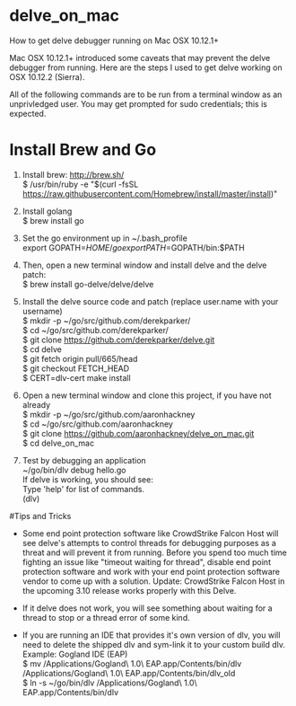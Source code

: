 # delve_on_mac
How to get delve debugger running on Mac OSX 10.12.1+

Mac OSX 10.12.1+ introduced some caveats that may prevent the delve debugger from running. Here are the steps I used to get delve working on OSX 10.12.2 (Sierra).

All of the following commands are to be run from a terminal window as an unprivledged user. You may get prompted for sudo credentials; this is expected.

# Install Brew and Go

1. Install brew: http://brew.sh/  
$ /usr/bin/ruby -e "$(curl -fsSL https://raw.githubusercontent.com/Homebrew/install/master/install)"

2. Install golang  
$ brew install go

3. Set the go environment up in ~/.bash_profile  
export GOPATH=$HOME/go  
export PATH=$GOPATH/bin:$PATH

4. Then, open a new terminal window and install delve and the delve patch:  
$ brew install go-delve/delve/delve

5. Install the delve source code and patch (replace user.name with your username)  
$ mkdir -p ~/go/src/github.com/derekparker/  
$ cd ~/go/src/github.com/derekparker/  
$ git clone https://github.com/derekparker/delve.git  
$ cd delve  
$ git fetch origin pull/665/head  
$ git checkout FETCH_HEAD  
$ CERT=dlv-cert make install  

6. Open a new terminal window and clone this project, if you have not already  
$ mkdir -p ~/go/src/github.com/aaronhackney  
$ cd ~/go/src/github.com/aaronhackney  
$ git clone https://github.com/aaronhackney/delve_on_mac.git  
$ cd delve_on_mac  

7. Test by debugging an application  
~/go/bin/dlv debug hello.go  
If delve is working, you should see:  
 Type 'help' for list of commands.  
 (dlv)

#Tips and Tricks
- Some end point protection software like CrowdStrike Falcon Host will see delve's attempts to control threads for debugging purposes as a threat and will prevent it from running. Before you spend too much time fighting an issue like "timeout waiting for thread", disable end point protection software and work with your end point protection software vendor to come up with a solution. Update: CrowdStrike Falcon Host in the upcoming 3.10 release works properly with this Delve.

- If it delve does not work, you will see something about waiting for a thread to stop or a thread error of some kind.

- If you are running an IDE that provides it's own version of dlv, you will need to delete the shipped dlv and sym-link it to your custom build dlv.  
Example: Gogland IDE (EAP)  
 $ mv /Applications/Gogland\ 1.0\ EAP.app/Contents/bin/dlv /Applications/Gogland\ 1.0\ EAP.app/Contents/bin/dlv_old  
 $ ln -s ~/go/bin/dlv /Applications/Gogland\ 1.0\ EAP.app/Contents/bin/dlv  

